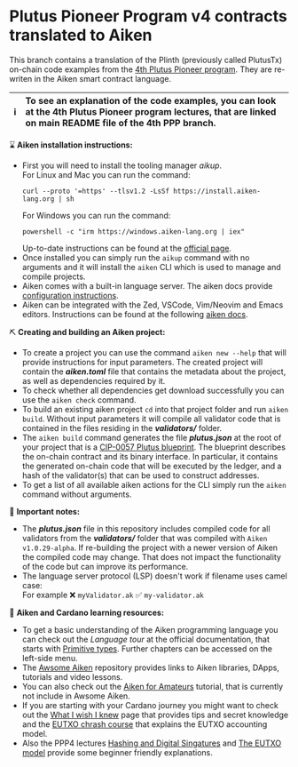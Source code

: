 # Plutus Pioneer Program v4 contracts translated to Aiken 

This branch contains a translation of the Plinth (previously called PlutusTx) on-chain code examples from the 
[4th Plutus Pioneer program](https://github.com/input-output-hk/plutus-pioneer-program/tree/fourth-iteration). 
They are re-writen in the Aiken smart contract language. 

| :information_source: | To see an explanation of the code examples, you can look at the 4th Plutus Pioneer program lectures, that are linked on main README file of the 4th PPP branch. |
|----------------------|:----------------------------------------------------------------------------------------------------------------------------------------------------------------|

:hourglass: **Aiken installation instructions:**
* First you will need to install the tooling manager *aikup*.<br>
  For Linux and Mac you can run the command:
  ```console
  curl --proto '=https' --tlsv1.2 -LsSf https://install.aiken-lang.org | sh
  ```
  For Windows you can run the command:
  ```console
  powershell -c "irm https://windows.aiken-lang.org | iex"
  ```
  Up-to-date instructions can be found at the [official page](https://aiken-lang.org/installation-instructions). 
* Once installed you can simply run the `aikup` command with no arguments and it will install the `aiken` CLI which is used to manage and compile projects. 
* Aiken comes with a built-in language server. The aiken docs provide [configuration instructions](https://aiken-lang.org/installation-instructions#language-server). 
* Aiken can be integrated with the Zed, VSCode, Vim/Neovim and Emacs editors. Instructions can be found at the following [aiken docs](https://aiken-lang.org/installation-instructions#editor-integrations).  

:pick: **Creating and building an Aiken project:**
* To create a project you can use the command `aiken new --help` that will provide instructions for input parameters. The created project 
  will contain the ***aiken.toml*** file that contains the metadata about the project, as well as dependencies required by it. 
* To check whether all dependencies get download successfully you can use the `aiken check` command. 
* To build an existing aiken project `cd` into that project folder and run `aiken build`. Without input parameters it will compile all validator 
  code that is contained in the files residing in the ***validators/*** folder. 
* The `aiken build` command generates the file ***plutus.json*** at the root of your project that is a [CIP-0057 Plutus blueprint](https://cips.cardano.org/cip/CIP-0057). 
  The blueprint describes the on-chain contract and its binary interface. In particular, it contains the generated on-chain code that will be executed by the ledger, 
  and a hash of the validator(s) that can be used to construct addresses. 
* To get a list of all available aiken actions for the CLI simply run the `aiken` command without arguments. 

:open_book: **Important notes:**
* The ***plutus.json*** file in this repository includes compiled code for all validators from the ***validators/*** folder that was 
  compiled with `Aiken v1.0.29-alpha`. If re-building the project with a newer version of Aiken the compiled code may change. 
  That does not impact the functionality of the code but can improve its performance. 
* The language server protocol (LSP) doesn't work if filename uses camel case:<br> 
  For example ❌ `myValidator.ak` ✅ `my-validator.ak`  

:green_heart: **Aiken and Cardano learning resources:**
* To get a basic understanding of the Aiken programming language you can check out the *Language tour* at the official documentation, that 
  starts with [Primitive types](https://aiken-lang.org/language-tour/primitive-types). Further chapters can be accessed on the left-side menu. 
* The [Awsome Aiken](https://github.com/aiken-lang/awesome-aiken) repository provides links to Aiken libraries, DApps, tutorials and video lessons.
* You can also check out the [Aiken for Amateurs](https://piefayth.github.io/blog/pages/aiken1/) tutorial, that is currently not include in Awsome Aiken. 
* If you are starting with your Cardano journey you might want to check out the [What I wish I knew](https://aiken-lang.org/fundamentals/what-i-wish-i-knew) 
  page that provides tips and secret knowledge and the [EUTXO chrash course](https://aiken-lang.org/fundamentals/eutxo) that explains the EUTXO accounting model. 
* Also the PPP4 lectures [Hashing and Digital Singatures](https://youtu.be/f-WKPWbk9Jg) and [The EUTXO model](https://youtu.be/ulYDNaEKf4g) provide some 
  beginner friendly explanations. 
  